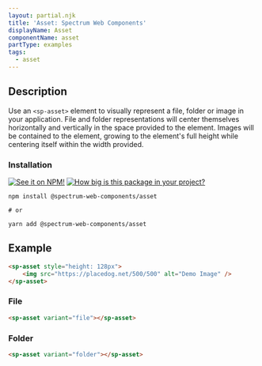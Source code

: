 ```yaml
---
layout: partial.njk
title: 'Asset: Spectrum Web Components'
displayName: Asset
componentName: asset
partType: examples
tags:
  - asset
---
```

## Description

Use an `<sp-asset>` element to visually represent a file, folder or image in your application. File and folder representations will center themselves horizontally and vertically in the space provided to the element. Images will be contained to the element, growing to the element's full height while centering itself within the width provided.

### Installation

[![See it on NPM!](https://img.shields.io/npm/v/@spectrum-web-components/asset?style=for-the-badge)](https://www.npmjs.com/package/@spectrum-web-components/asset)
[![How big is this package in your project?](https://img.shields.io/bundlephobia/minzip/@spectrum-web-components/asset?style=for-the-badge)](https://bundlephobia.com/result?p=@spectrum-web-components/asset)

```
npm install @spectrum-web-components/asset

# or

yarn add @spectrum-web-components/asset
```

## Example

```html
<sp-asset style="height: 128px">
    <img src="https://placedog.net/500/500" alt="Demo Image" />
</sp-asset>
```

### File

```html
<sp-asset variant="file"></sp-asset>
```

### Folder

```html
<sp-asset variant="folder"></sp-asset>
```
